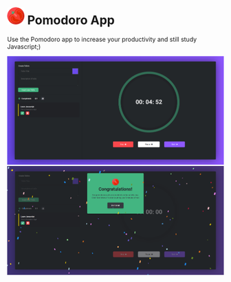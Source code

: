 # <img src="https://github.com/ryan-mf-eloy/pomodoro-app/blob/master/images/tomato.svg" width="40px" /> Pomodoro App
Use the Pomodoro app to increase your productivity and still study Javascript;)

<img src="https://github.com/ryan-mf-eloy/pomodoro-app/blob/master/images/app.png" />

<img src="https://github.com/ryan-mf-eloy/pomodoro-app/blob/master/images/congratulations.png" />

